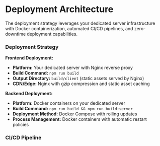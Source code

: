 # Deployment Architecture

The deployment strategy leverages your dedicated server infrastructure with Docker containerization, automated CI/CD pipelines, and zero-downtime deployment capabilities.

### Deployment Strategy

**Frontend Deployment:**
- **Platform:** Your dedicated server with Nginx reverse proxy
- **Build Command:** `npm run build`
- **Output Directory:** `build/client` (static assets served by Nginx)
- **CDN/Edge:** Nginx with gzip compression and static asset caching

**Backend Deployment:**
- **Platform:** Docker containers on your dedicated server
- **Build Command:** `npm run build && npm run build:server`
- **Deployment Method:** Docker Compose with rolling updates
- **Process Management:** Docker containers with automatic restart policies

### CI/CD Pipeline

```yaml